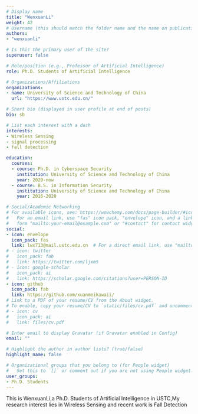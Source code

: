 ```yaml
---
# Display name
title: "WenxuanLi"
weight: 42
# Username (this should match the folder name and the name on publications)
authors:
- "wenxuanli"

# Is this the primary user of the site?
superuser: false

# Role/position (e.g., Professor of Artificial Intelligence)
role: Ph.D. Students of Artificial Intelligence

# Organizations/Affiliations
organizations:
- name: University of Science and Technology of China
  url: "https://www.ustc.edu.cn/"

# Short bio (displayed in user profile at end of posts)
bio: sb

# List each interest with a dash
interests:
- Wireless Sensing
- signal processing
- fall detection

education:
  courses:
  - course: Ph.D. in Cyberspace Security
    institution: University of Science and Technology of China
    year: 2020-now
  - course: B.S. in Information Security
    institution: University of Science and Technology of China
    year: 2016-2020

# Social/Academic Networking
# For available icons, see: https://wowchemy.com/docs/page-builder/#icons
#   For an email link, use "fas" icon pack, "envelope" icon, and a link in the
#   form "mailto:your-email@example.com" or "#contact" for contact widget.
social:
- icon: envelope
  icon_pack: fas
  link: lwx713@mail.ustc.edu.cn  # For a direct email link, use "mailto:test@example.org".
# - icon: twitter
#   icon_pack: fab
#   link: https://twitter.com/ljxm5
# - icon: google-scholar
#   icon_pack: ai
#   link: https://scholar.google.com/citations?user=PERSON-ID
- icon: github
  icon_pack: fab
  link: https://github.com/xuanmeikawaii/
# Link to a PDF of your resume/CV from the About widget.
# To enable, copy your resume/CV to `static/files/cv.pdf` and uncomment the lines below.
# - icon: cv
#   icon_pack: ai
#   link: files/cv.pdf

# Enter email to display Gravatar (if Gravatar enabled in Config)
email: ""

# Highlight the author in author lists? (true/false)
highlight_name: false

# Organizational groups that you belong to (for People widget)
#   Set this to `[]` or comment out if you are not using People widget.
user_groups:
- Ph.D. Students
---
```

This is WenxuanLi,a Ph.D. Students of Artificial Intelligence in USTC,My research interest lies in Wireless Sensing and recent work is Fall Detection
